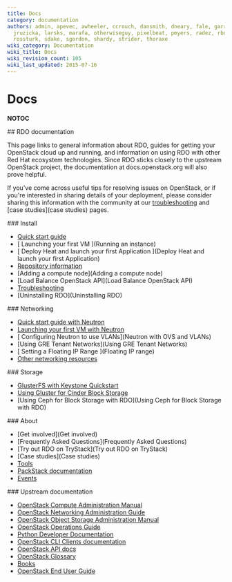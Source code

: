 ```yaml
---
title: Docs
category: documentation
authors: admin, apevec, awheeler, ccrouch, dansmith, dneary, fale, garrett, jlibosva,
  jruzicka, larsks, marafa, otherwiseguy, pixelbeat, pmyers, radez, rbowen, rkukura,
  rossturk, sdake, sgordon, shardy, strider, thoraxe
wiki_category: Documentation
wiki_title: Docs
wiki_revision_count: 105
wiki_last_updated: 2015-07-16
---
```


# Docs

__NOTOC__

<div class="row">
<div class="offset1 span10">
## RDO documentation

This page links to general information about RDO, guides for getting your OpenStack cloud up and running, and information on using RDO with other Red Hat ecosystem technologies. Since RDO sticks closely to the upstream OpenStack project, the documentation at docs.openstack.org will also prove helpful.

If you've come across useful tips for resolving issues on OpenStack, or if you're interested in sharing details of your deployment, please consider sharing this information with the community at our [troubleshooting](troubleshooting) and [case studies](case studies) pages.

</div>
</div>
<div class="row">
<div class="offset1 span3">
### Install

*   [ Quick start guide ](Quickstart)
*   [ Launching your first VM ](Running an instance)
*   [ Deploy Heat and launch your first Application ](Deploy Heat and launch your first Application)
*   [ Repository information ](Repositories)
*   [Adding a compute node](Adding a compute node)
*   [Load Balance OpenStack API](Load Balance OpenStack API)
*   [Troubleshooting](Troubleshooting)
*   [Uninstalling RDO](Uninstalling RDO)

</div>
<div class="span3">
### Networking

*   [ Quick start guide with Neutron](Neutron-Quickstart)
*   [ Launching your first VM with Neutron](Running_an_instance_with_Neutron)
*   [ Configuring Neutron to use VLANs](Neutron with OVS and VLANs)
*   [Using GRE Tenant Networks](Using GRE Tenant Networks)
*   [ Setting a Floating IP Range ](Floating IP range)
*   [ Other networking resources ](Networking)

</div>
<div class="span4">
### Storage

*   [GlusterFS with Keystone Quickstart](http://www.gluster.org/community/documentation/index.php/GlusterFS_Keystone_Quickstart)
*   [Using Gluster for Cinder Block Storage](http://www.gluster.org/community/documentation/index.php/GlusterFS_Cinder)
*   [Using Ceph for Block Storage with RDO](Using Ceph for Block Storage with RDO)

</div>
</div>
<div class="row">
<div class="offset1 span5">
### About

*   [Get involved](Get involved)
*   [Frequently Asked Questions](Frequently Asked Questions)
*   [Try out RDO on TryStack](Try out RDO on TryStack)
*   [Case studies](Case studies)
*   [Tools](Tools)
*   [PackStack documentation](https://access.redhat.com/knowledge/docs/en-US/Red_Hat_OpenStack_Preview/2/html/Getting_Started_Guide/part-Deploying_OS_using_PackStack.html)
*   [Events](Events)

</div>
<div class="span5">
### Upstream documentation

*   [OpenStack Compute Administration Manual](http://docs.openstack.org/trunk/openstack-compute/admin/content/index.html)
*   [OpenStack Networking Administration Guide](http://docs.openstack.org/trunk/openstack-network/admin/content/index.html)
*   [OpenStack Object Storage Administration Manual](http://docs.openstack.org/trunk/openstack-object-storage/admin/content/)
*   [OpenStack Operations Guide](http://docs.openstack.org/trunk/openstack-ops/content/index.html)
*   [Python Developer Documentation](http://docs.openstack.org/developer/openstack-projects.html)
*   [OpenStack CLI Clients documentation](http://docs.openstack.org/cli/quick-start/content/index.html)
*   [OpenStack API docs](http://docs.openstack.org/api/)
*   [OpenStack Glossary](http://docs.openstack.org/glossary/content/glossary.html)
*   [Books](Books)
*   [OpenStack End User Guide](http://docs.openstack.org/user-guide/content/)

</div>
</div>
<Category:Documentation>
